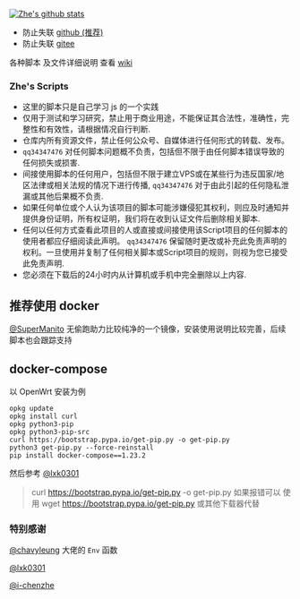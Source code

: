 [![Zhe's github stats](https://github-readme-stats.vercel.app/api?username=qq34347476)](https://github.com/anuraghazra/github-readme-stats)

* 防止失联 [github (推荐)](https://github.com/qq34347476)
* 防止失联 [gitee](https://gitee.com/qq34347476)

各种脚本 及文件详细说明 查看 [wiki](https://github.com/qq34347476/js_script/wiki)

### Zhe's Scripts

* 这里的脚本只是自己学习 js 的一个实践
* 仅用于测试和学习研究，禁止用于商业用途，不能保证其合法性，准确性，完整性和有效性，请根据情况自行判断.
* 仓库内所有资源文件，禁止任何公众号、自媒体进行任何形式的转载、发布。
* `qq34347476` 对任何脚本问题概不负责，包括但不限于由任何脚本错误导致的任何损失或损害.
* 间接使用脚本的任何用户，包括但不限于建立VPS或在某些行为违反国家/地区法律或相关法规的情况下进行传播, `qq34347476` 对于由此引起的任何隐私泄漏或其他后果概不负责.
* 如果任何单位或个人认为该项目的脚本可能涉嫌侵犯其权利，则应及时通知并提供身份证明，所有权证明，我们将在收到认证文件后删除相关脚本.
* 任何以任何方式查看此项目的人或直接或间接使用该Script项目的任何脚本的使用者都应仔细阅读此声明。 `qq34347476` 保留随时更改或补充此免责声明的权利。一旦使用并复制了任何相关脚本或Script项目的规则，则视为您已接受此免责声明.
* 您必须在下载后的24小时内从计算机或手机中完全删除以上内容.

## 推荐使用 docker

[@SuperManito](https://github.com/JD-FreeFuck) 无偷跑助力比较纯净的一个镜像，安装使用说明比较完善，后续脚本也会跟踪支持

## docker-compose

以 OpenWrt 安装为例

```
opkg update
opkg install curl
opkg python3-pip
opkg python3-pip-src
curl https://bootstrap.pypa.io/get-pip.py -o get-pip.py
python3 get-pip.py --force-reinstall
pip install docker-compose==1.23.2
```

然后参考 [@lxk0301](https://gitee.com/lxk0301/jd_docker/tree/master/docker)

> curl <https://bootstrap.pypa.io/get-pip.py> -o get-pip.py 如果报错可以 使用 wget <https://bootstrap.pypa.io/get-pip.py> 或其他下载器代替

### 特别感谢

[@chavyleung](https://github.com/chavyleung) 大佬的 `Env` 函数

[@lxk0301](https://gitee.com/lxk0301)

[@i-chenzhe](https://github.com/i-chenzhe)
